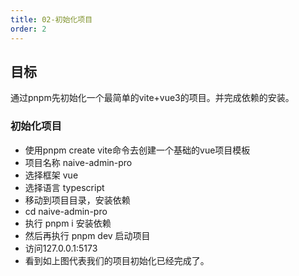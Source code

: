 ```yaml
---
title: 02-初始化项目
order: 2
---
```


## 目标
通过pnpm先初始化一个最简单的vite+vue3的项目。并完成依赖的安装。

### 初始化项目
- 使用pnpm create vite命令去创建一个基础的vue项目模板
- 项目名称 naive-admin-pro
- 选择框架 vue
- 选择语言 typescript
- 移动到项目目录，安装依赖
- cd naive-admin-pro
- 执行 pnpm i 安装依赖
- 然后再执行 pnpm dev 启动项目
- 访问127.0.0.1:5173
- 看到如上图代表我们的项目初始化已经完成了。

